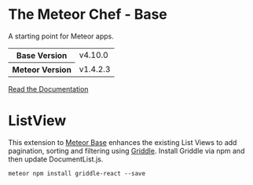 # The Meteor Chef - Base
A starting point for Meteor apps.

<table>
  <tbody>
    <tr>
      <th>Base Version</th>
      <td>v4.10.0</td>
    </tr>
    <tr>
      <th>Meteor Version</th>
      <td>v1.4.2.3</td>
    </tr>
  </tbody>
</table>

[Read the Documentation](http://themeteorchef.com/base)

# ListView

This extension to [Meteor Base](http://themeteorchef.com/base) enhances the existing List Views to add pagination, sorting and filtering using [Griddle](http://griddlegriddle.github.io/Griddle/). Install Griddle via npm and then update DocumentList.js.

```
meteor npm install griddle-react --save
```